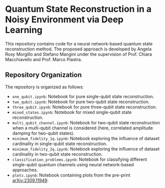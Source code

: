 # Quantum State Reconstruction in a Noisy Environment via Deep Learning

This repository contains code for a neural network-based quantum state reconstruction method. The proposed approach is developed by Angela Rosy Morgillo and Stefano Mangini under the supervision of Prof. Chiara Macchiavello and Prof. Marco Piastra.

## Repository Organization

The repository is organized as follows:

- `one_qubit.ipynb`: Notebook for pure single-qubit state reconstruction.
- `two_qubit.ipynb`: Notebook for pure two-qubit state reconstruction.
- `three_qubit.ipynb`: Notebook for pure three-qubit state reconstruction.
- `mixed_states.ipynb`: Notebook for mixed single-qubit state reconstruction.
- `multi_qubit_channel.ipynb`: Notebook for two-qubit state reconstruction when a multi-qubit channel is considered (here, correlated amplitude damping for two-qubit states).
- `minimum_fidelity_1q.ipynb`: Notebook exploring the influence of dataset cardinality in single-qubit state reconstruction.
- `minimum_fidelity_2q.ipynb`: Notebook exploring the influence of dataset cardinality in two-qubit state reconstruction.
- `classification_problems.ipynb`: Notebook for classifying different single-qubit quantum channels using neural network-based approaches.
- `plots.ipynb`: Notebook containing plots from the pre-print [arXiv:2309.11949](https://arxiv.org/abs/2309.11949).
